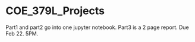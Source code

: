 # COE_379L_Projects
Part1 and part2 go into one jupyter notebook. Part3 is a 2 page report. Due Feb 22. 5PM.
